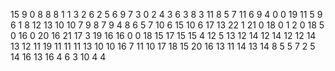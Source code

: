 15
9
0
8
8
8
1
1
3
2
6
2
5
6
9
7
3
0
2
4
3
6
3
8
3
11
8
5
7
11
6
9
4
0
0
19
11
5
9
6
1
8
12
13
10
10
7
9
8
7
9
4
8
6
5
7
10
6
15
10
6
17
13
22
1
21
0
18
0
1
2
0
18
5
0
16
0
20
16
21
17
3
19
16
16
0
0
18
15
17
15
15
4
12
5
13
12
14
12
14
12
12
14
13
12
11
19
11
11
11
13
10
10
16
7
11
10
17
18
15
20
16
13
11
14
13
14
8
5
5
7
2
5
14
16
13
16
4
6
3
10
4
4
